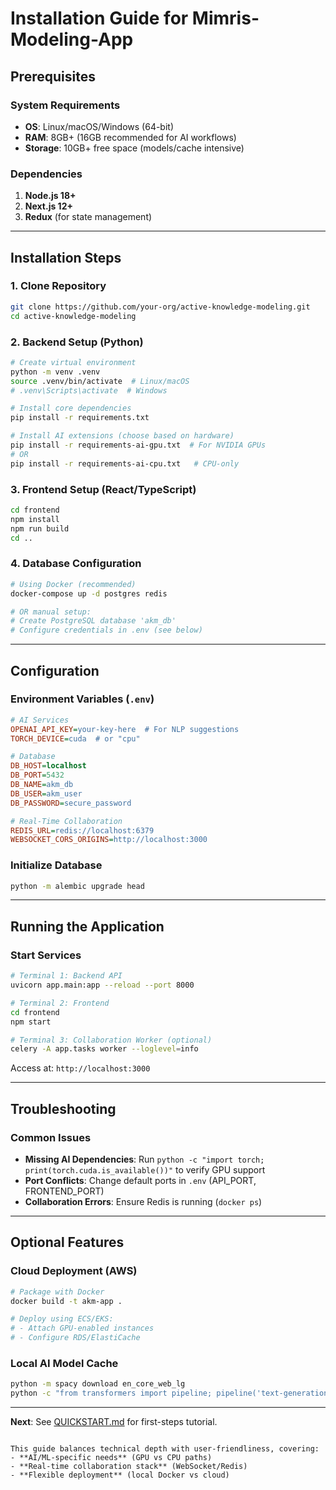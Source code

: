# Installation Guide for Mimris-Modeling-App

## Prerequisites

### System Requirements
- **OS**: Linux/macOS/Windows (64-bit)
- **RAM**: 8GB+ (16GB recommended for AI workflows)
- **Storage**: 10GB+ free space (models/cache intensive)

### Dependencies
1. **Node.js 18+** 
2. **Next.js 12+** 
3. **Redux** (for state management)


---

## Installation Steps

### 1. Clone Repository
```bash
git clone https://github.com/your-org/active-knowledge-modeling.git
cd active-knowledge-modeling
```

### 2. Backend Setup (Python)
```bash
# Create virtual environment
python -m venv .venv
source .venv/bin/activate  # Linux/macOS
# .venv\Scripts\activate  # Windows

# Install core dependencies
pip install -r requirements.txt

# Install AI extensions (choose based on hardware)
pip install -r requirements-ai-gpu.txt  # For NVIDIA GPUs
# OR
pip install -r requirements-ai-cpu.txt   # CPU-only
```

### 3. Frontend Setup (React/TypeScript)
```bash
cd frontend
npm install
npm run build
cd ..
```

### 4. Database Configuration
```bash
# Using Docker (recommended)
docker-compose up -d postgres redis

# OR manual setup:
# Create PostgreSQL database 'akm_db'
# Configure credentials in .env (see below)
```

---

## Configuration

### Environment Variables (`.env`)
```ini
# AI Services
OPENAI_API_KEY=your-key-here  # For NLP suggestions
TORCH_DEVICE=cuda  # or "cpu"

# Database
DB_HOST=localhost
DB_PORT=5432
DB_NAME=akm_db
DB_USER=akm_user
DB_PASSWORD=secure_password

# Real-Time Collaboration
REDIS_URL=redis://localhost:6379
WEBSOCKET_CORS_ORIGINS=http://localhost:3000
```

### Initialize Database
```bash
python -m alembic upgrade head
```

---

## Running the Application

### Start Services
```bash
# Terminal 1: Backend API
uvicorn app.main:app --reload --port 8000

# Terminal 2: Frontend
cd frontend
npm start

# Terminal 3: Collaboration Worker (optional)
celery -A app.tasks worker --loglevel=info
```

Access at: `http://localhost:3000`

---

## Troubleshooting

### Common Issues
- **Missing AI Dependencies**: Run `python -c "import torch; print(torch.cuda.is_available())"` to verify GPU support
- **Port Conflicts**: Change default ports in `.env` (API_PORT, FRONTEND_PORT)
- **Collaboration Errors**: Ensure Redis is running (`docker ps`)

---

## Optional Features

### Cloud Deployment (AWS)
```bash
# Package with Docker
docker build -t akm-app .

# Deploy using ECS/EKS:
# - Attach GPU-enabled instances
# - Configure RDS/ElastiCache
```

### Local AI Model Cache
```bash
python -m spacy download en_core_web_lg
python -c "from transformers import pipeline; pipeline('text-generation', model='gpt2')"
```

---

**Next**: See [QUICKSTART.md](QUICKSTART.md) for first-steps tutorial.
```

This guide balances technical depth with user-friendliness, covering:  
- **AI/ML-specific needs** (GPU vs CPU paths)  
- **Real-time collaboration stack** (WebSocket/Redis)  
- **Flexible deployment** (local Docker vs cloud)  

